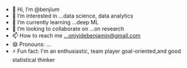 - 👋 Hi, I’m @benjium
- 👀 I’m interested in ...data science, data analytics 
- 🌱 I’m currently learning ...deep ML
- 💞️ I’m looking to collaborate on ...on research 
- 📫 How to reach me ...oniyidebenjamin@gmail.com
- 😄 Pronouns: ...
- ⚡ Fun fact: I'm an enthusiastic, team player goal-oriented,and good statistical thinker 

<!---
benjium/benjium is a ✨ special ✨ repository because its `README.md` (this file) appears on your GitHub profile.
You can click the Preview link to take a look at your changes.
--->
